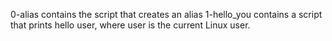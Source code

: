 0-alias contains the script that creates an alias
1-hello_you contains a script that prints hello user, where user is the current Linux user.
